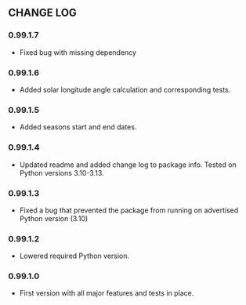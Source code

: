 ## CHANGE LOG

### 0.99.1.7
- Fixed bug with missing dependency

### 0.99.1.6
- Added solar longitude angle calculation and corresponding tests.

### 0.99.1.5
- Added seasons start and end dates.

### 0.99.1.4
- Updated readme and added change log to package info. Tested on Python versions 3.10-3.13.

### 0.99.1.3
- Fixed a bug that prevented the package from running on advertised Python version (3.10)

### 0.99.1.2
- Lowered required Python version.

### 0.99.1.0
- First version with all major features and tests in place.